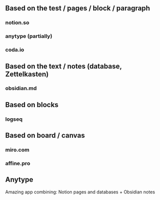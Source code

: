 ## Based on the test / pages / block / paragraph
### notion.so
### anytype (partially)
### coda.io

## Based on the text / notes (database, Zettelkasten)
### obsidian.md

## Based on blocks
### logseq

## Based on board / canvas
### miro.com
### affine.pro

## Anytype
Amazing app combining: Notion pages and databases + Obsidian notes
